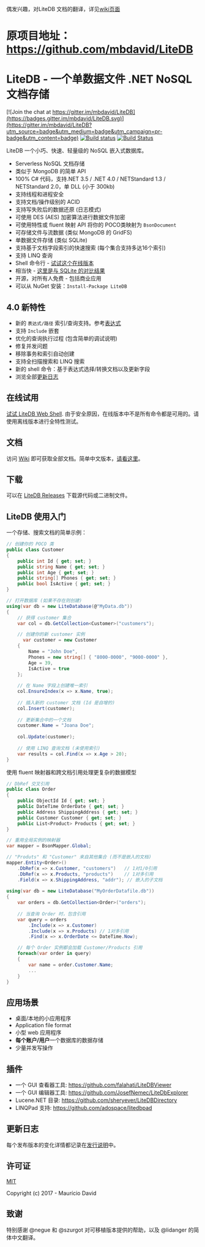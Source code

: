 偶发兴趣，对LiteDB 文档的翻译，详见[wiki页面](https://github.com/lidanger/LiteDB.wiki_Translation_zh-cn/wiki)

原项目地址：https://github.com/mbdavid/LiteDB
======

# LiteDB - 一个单数据文件 .NET NoSQL 文档存储

[![Join the chat at https://gitter.im/mbdavid/LiteDB](https://badges.gitter.im/mbdavid/LiteDB.svg)](https://gitter.im/mbdavid/LiteDB?utm_source=badge&utm_medium=badge&utm_campaign=pr-badge&utm_content=badge) [![Build status](https://ci.appveyor.com/api/projects/status/sfe8he0vik18m033?svg=true)](https://ci.appveyor.com/project/mbdavid/litedb) [![Build Status](https://travis-ci.org/mbdavid/LiteDB.svg?branch=master)](https://travis-ci.org/mbdavid/LiteDB)

LiteDB 一个小巧、快速、轻量级的 NoSQL 嵌入式数据库。 

- Serverless NoSQL 文档存储
- 类似于 MongoDB 的简单 API
- 100% C# 代码，支持.NET 3.5 / .NET 4.0 / NETStandard 1.3 / NETStandard 2.0，单 DLL (小于 300kb)
- 支持线程和进程安全
- 支持文档/操作级别的 ACID
- 支持写失败后的数据还原 (日志模式)
- 可使用 DES (AES) 加密算法进行数据文件加密
- 可使用特性或 fluent 映射 API 将你的 POCO类映射为 `BsonDocument`
- 可存储文件与流数据 (类似 MongoDB 的 GridFS)
- 单数据文件存储 (类似 SQLite)
- 支持基于文档字段索引的快速搜索 (每个集合支持多达16个索引)
- 支持 LINQ 查询
- Shell 命令行 - [试试这个在线版本](http://www.litedb.org/#shell)
- 相当快 - [这里是与 SQLite 的对比结果](https://github.com/mbdavid/LiteDB-Perf)
- 开源，对所有人免费 - 包括商业应用
- 可以从 NuGet 安装：`Install-Package LiteDB`

## 4.0 新特性
- 新的 `表达式/路径` 索引/查询支持。参考[表达式](https://github.com/mbdavid/LiteDB/wiki/Expressions)
- 支持 `Include` 嵌套
- 优化的查询执行过程 (包含简单的调试说明)
- 修复并发问题
- 移除事务和索引自动创建
- 支持全扫描搜索和 LINQ 搜索
- 新的 shell 命令：基于表达式选择/转换文档以及更新字段
- 浏览全部[更新日志](https://github.com/mbdavid/LiteDB/wiki/Changelog)

## 在线试用

[试试 LiteDB Web Shell](http://www.litedb.org/#shell). 由于安全原因，在线版本中不是所有命令都是可用的。请使用离线版本进行全特性测试。

## 文档

访问 [Wiki](https://github.com/mbdavid/LiteDB/wiki) 即可获取全部文档。简单中文版本，[请看这里](https://github.com/lidanger/LiteDB.wiki_Translation_zh-cn)。

## 下载

可以在 [LiteDB Releases](https://github.com/mbdavid/LiteDB/releases) 下载源代码或二进制文件。

## LiteDB 使用入门

一个存储、搜索文档的简单示例：

```C#
// 创建你的 POCO 类
public class Customer
{
    public int Id { get; set; }
    public string Name { get; set; }
    public int Age { get; set; }
    public string[] Phones { get; set; }
    public bool IsActive { get; set; }
}

// 打开数据库 (如果不存在则创建)
using(var db = new LiteDatabase(@"MyData.db"))
{
    // 获得 customer 集合
    var col = db.GetCollection<Customer>("customers");

    // 创建你的新 customer 实例
	  var customer = new Customer
    { 
        Name = "John Doe", 
        Phones = new string[] { "8000-0000", "9000-0000" }, 
        Age = 39,
        IsActive = true
    };
    
    // 在 Name 字段上创建唯一索引
    col.EnsureIndex(x => x.Name, true);
	
    // 插入新的 customer 文档 (Id 是自增的)
    col.Insert(customer);
	
    // 更新集合中的一个文档
    customer.Name = "Joana Doe";
	
    col.Update(customer);
	
    // 使用 LINQ 查询文档 (未使用索引)
    var results = col.Find(x => x.Age > 20);
}
```

使用 fluent 映射器和跨文档引用处理更复杂的数据模型

```C#
// DbRef 交叉引用
public class Order
{
    public ObjectId Id { get; set; }
    public DateTime OrderDate { get; set; }
    public Address ShippingAddress { get; set; }
    public Customer Customer { get; set; }
    public List<Product> Products { get; set; }
}        

// 重用全局实例的映射器
var mapper = BsonMapper.Global;

// "Produts" 和 "Customer" 来自其他集合 (而不是嵌入的文档)
mapper.Entity<Order>()
    .DbRef(x => x.Customer, "customers")   // 1对1/0引用
    .DbRef(x => x.Products, "products")    // 1对多引用
    .Field(x => x.ShippingAddress, "addr"); // 嵌入的子文档
            
using(var db = new LiteDatabase("MyOrderDatafile.db"))
{
    var orders = db.GetCollection<Order>("orders");
        
    // 当查询 Order 时，包含引用
    var query = orders
        .Include(x => x.Customer)
        .Include(x => x.Products) // 1对多引用
        .Find(x => x.OrderDate <= DateTime.Now);

    // 每个 Order 实例都会加载 Customer/Products 引用
    foreach(var order in query)
    {
        var name = order.Customer.Name;
        ...
    }
}

```

## 应用场景

- 桌面/本地的小应用程序
- Application file format
- 小型 web 应用程序
- **每个账户/用户**一个数据库的数据存储
- 少量并发写操作

## 插件

- 一个 GUI 查看器工具: https://github.com/falahati/LiteDBViewer
- 一个 GUI 编辑器工具: https://github.com/JosefNemec/LiteDbExplorer 
- Lucene.NET 目录: https://github.com/sheryever/LiteDBDirectory
- LINQPad 支持: https://github.com/adospace/litedbpad

## 更新日志

每个发布版本的变化详情都记录在[发行说明](https://github.com/mbdavid/LiteDB/releases)中。

## 许可证

[MIT](http://opensource.org/licenses/MIT)

Copyright (c) 2017 - Maurício David

## 致谢

特别感谢 @negue 和 @szurgot 对可移植版本提供的帮助，以及 @lidanger 的简体中文翻译。 
